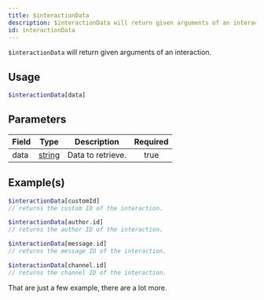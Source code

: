 ```yaml
---
title: $interactionData
description: $interactionData will return given arguments of an interaction.
id: interactionData
---
```


`$interactionData` will return given arguments of an interaction.

## Usage

```php
$interactionData[data]
```

## Parameters

| Field | Type                                                                                              | Description       | Required |
| ----- | ------------------------------------------------------------------------------------------------- | ----------------- | :------: |
| data  | [string](https://developer.mozilla.org/en-US/docs/Web/JavaScript/Reference/Global_Objects/String) | Data to retrieve. |   true   |

## Example(s)

```php
$interactionData[customId]
// returns the custom ID of the interaction.
```

```php
$interactionData[author.id]
// returns the author ID of the interaction.
```

```php
$interactionData[message.id]
// returns the message ID of the interaction.
```

```php
$interactionData[channel.id]
// returns the channel ID of the interaction.
```

That are just a few example, there are a lot more.
